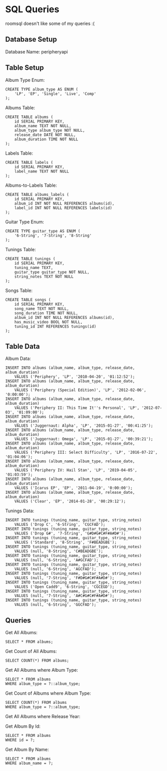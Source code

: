 # SQL Queries
roomsql doesn't like some of my queries :(

## Database Setup
Database Name: peripheryapi

## Table Setup

Album Type Enum:
```roomsql
CREATE TYPE album_type AS ENUM (
    'LP', 'EP', 'Single', 'Live', 'Comp'
);
```

Albums Table:
```roomsql
CREATE TABLE albums (
    id SERIAL PRIMARY KEY,
    album_name TEXT NOT NULL,
    album_type album_type NOT NULL,
    release_date DATE NOT NULL,
    album_duration TIME NOT NULL
);
```

Labels Table:
```roomsql
CREATE TABLE labels (
    id SERIAL PRIMARY KEY,
    label_name TEXT NOT NULL
);
```

Albums-to-Labels Table:
```roomsql
CREATE TABLE albums_labels (
    id SERIAL PRIMARY KEY,
    album_id INT NOT NULL REFERENCES albums(id),
    label_id INT NOT NULL REFERENCES labels(id)
);
```

Guitar Type Enum:
```roomsql
CREATE TYPE guitar_type AS ENUM (
    '6-String', '7-String', '8-String'
);
```

Tunings Table:
```roomsql
CREATE TABLE tunings (
    id SERIAL PRIMARY KEY,
    tuning_name TEXT,
    guitar_type guitar_type NOT NULL,
    string_notes TEXT NOT NULL
);
```

Songs Table:
```roomsql
CREATE TABLE songs (
    id SERIAL PRIMARY KEY,
    song_name TEXT NOT NULL,
    song_duration TIME NOT NULL,
    album_id INT NOT NULL REFERENCES albums(id),
    has_music_video BOOL NOT NULL,
    tuning_id INT REFERENCES tunings(id)
);
```

## Table Data

Album Data:
```roomsql
INSERT INTO albums (album_name, album_type, release_date, album_duration) 
    VALUES ('Periphery', 'LP', '2010-04-20', '01:12:52');
INSERT INTO albums (album_name, album_type, release_date, album_duration) 
    VALUES ('Periphery (Special Edition)', 'LP', '2012-02-06', '0:00:00');
INSERT INTO albums (album_name, album_type, release_date, album_duration) 
    VALUES ('Periphery II: This Time It''s Personal', 'LP', '2012-07-03', '01:09:00');
INSERT INTO albums (album_name, album_type, release_date, album_duration) 
    VALUES ('Juggernaut: Alpha', 'LP', '2015-01-27', '00:41:25');
INSERT INTO albums (album_name, album_type, release_date, album_duration) 
    VALUES ('Juggernaut: Omega', 'LP', '2015-01-27', '00:39:21');
INSERT INTO albums (album_name, album_type, release_date, album_duration) 
    VALUES ('Periphery III: Select Difficulty', 'LP', '2016-07-22', '01:04:06');
INSERT INTO albums (album_name, album_type, release_date, album_duration) 
    VALUES ('Periphery IV: Hail Stan', 'LP', '2019-04-05', '01:03:59');
INSERT INTO albums (album_name, album_type, release_date, album_duration) 
    VALUES ('Icarus EP', 'EP', '2011-04-19', '0:00:00');
INSERT INTO albums (album_name, album_type, release_date, album_duration) 
    VALUES ('Clear', 'EP', '2014-01-28', '00:29:12');
```

Tunings Data:
```roomsql
INSERT INTO tunings (tuning_name, guitar_type, string_notes)
    VALUES ('Drop C', '6-String', 'CGCFAD');
INSERT INTO tunings (tuning_name, guitar_type, string_notes)
    VALUES ('Drop G#', '7-String', 'G#D#G#C#F#A#D#');
INSERT INTO tunings (tuning_name, guitar_type, string_notes)
    VALUES ('Standard', '8-String', 'F#BEADGBE');
INSERT INTO tunings (tuning_name, guitar_type, string_notes)
    VALUES (null, '8-String', 'C#BEADGBE');
INSERT INTO tunings (tuning_name, guitar_type, string_notes)
    VALUES (null, '6-String', 'A#GCFAD');
INSERT INTO tunings (tuning_name, guitar_type, string_notes)
    VALUES (null, '6-String', 'AGCFAD');
INSERT INTO tunings (tuning_name, guitar_type, string_notes)
    VALUES (null, '7-String', 'F#D#G#C#F#A#D#');
INSERT INTO tunings (tuning_name, guitar_type, string_notes)
    VALUES ('Open Cadd9', '6-String', 'CGCEGD');
INSERT INTO tunings (tuning_name, guitar_type, string_notes)
    VALUES (null, '7-String', 'A#C#G#C#F#A#D#');
INSERT INTO tunings (tuning_name, guitar_type, string_notes)
    VALUES (null, '6-String', 'GGCFAD');
```


## Queries

Get All Albums:
```roomsql
SELECT * FROM albums;
```

Get Count of All Albums:
```roomsql
SELECT COUNT(*) FROM albums;
```

Get All Albums where Album Type:
```roomsql
SELECT * FROM albums
WHERE album_type = ?::album_type;
```

Get Count of Albums where Album Type:
```roomsql
SELECT COUNT(*) FROM albums
WHERE album_type = ?::album_type; 
```

Get All Albums where Release Year:

Get Album By Id:
```roomsql
SELECT * FROM albums 
WHERE id = ?;
```

Get Album By Name:
```roomsql
SELECT * FROM albums
WHERE album_name = ?;
```

